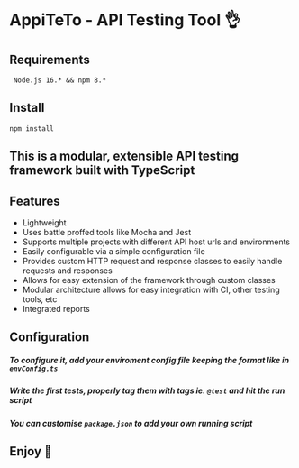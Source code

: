 # AppiTeTo - API Testing Tool 👌
## Requirements 
``` Node.js 16.* && npm 8.*```
## Install  
``` npm install ```
## This is a modular, extensible API testing framework built with TypeScript
## Features
- Lightweight
- Uses battle proffed tools like Mocha and Jest
- Supports multiple projects with different API host urls and environments
- Easily configurable via a simple configuration file
- Provides custom HTTP request and response classes to easily handle requests and responses
- Allows for easy extension of the framework through custom classes
- Modular architecture allows for easy integration with CI, other testing tools, etc
- Integrated reports

## Configuration
##### To configure it, add your enviroment config file keeping the format like in ``` envConfig.ts ```
##### Write the first tests, properly tag them with tags ie. ```@test``` and hit the run script
##### You can customise ```package.json``` to add your own running script

## Enjoy 👋
